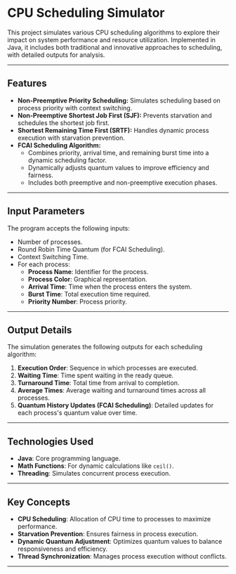 # CPU Scheduling Simulator

This project simulates various CPU scheduling algorithms to explore their impact on system performance and resource utilization. Implemented in Java, it includes both traditional and innovative approaches to scheduling, with detailed outputs for analysis.

---

## **Features**
- **Non-Preemptive Priority Scheduling:** Simulates scheduling based on process priority with context switching.
- **Non-Preemptive Shortest Job First (SJF):** Prevents starvation and schedules the shortest job first.
- **Shortest Remaining Time First (SRTF):** Handles dynamic process execution with starvation prevention.
- **FCAI Scheduling Algorithm:**  
  - Combines priority, arrival time, and remaining burst time into a dynamic scheduling factor.  
  - Dynamically adjusts quantum values to improve efficiency and fairness.  
  - Includes both preemptive and non-preemptive execution phases.

---

## **Input Parameters**
The program accepts the following inputs:
- Number of processes.
- Round Robin Time Quantum (for FCAI Scheduling).
- Context Switching Time.
- For each process:
  - **Process Name**: Identifier for the process.
  - **Process Color**: Graphical representation.
  - **Arrival Time**: Time when the process enters the system.
  - **Burst Time**: Total execution time required.
  - **Priority Number**: Process priority.

---

## **Output Details**
The simulation generates the following outputs for each scheduling algorithm:
1. **Execution Order**: Sequence in which processes are executed.
2. **Waiting Time**: Time spent waiting in the ready queue.
3. **Turnaround Time**: Total time from arrival to completion.
4. **Average Times**: Average waiting and turnaround times across all processes.
5. **Quantum History Updates (FCAI Scheduling)**: Detailed updates for each process's quantum value over time.

---

## **Technologies Used**
- **Java**: Core programming language.
- **Math Functions**: For dynamic calculations like `ceil()`.
- **Threading**: Simulates concurrent process execution.

---

## **Key Concepts**
- **CPU Scheduling**: Allocation of CPU time to processes to maximize performance.
- **Starvation Prevention**: Ensures fairness in process execution.
- **Dynamic Quantum Adjustment**: Optimizes quantum values to balance responsiveness and efficiency.
- **Thread Synchronization**: Manages process execution without conflicts.

---
